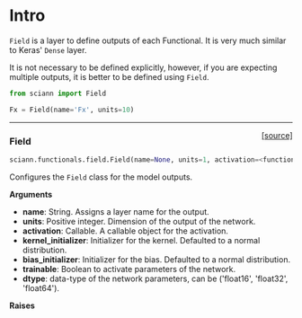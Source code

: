 # Intro

`Field` is a layer to define outputs of each Functional. It is very much similar to Keras' `Dense` layer. 

It is not necessary to be defined explicitly, however, if you are expecting multiple outputs, it is better to be defined using `Field`.  

```python
from sciann import Field

Fx = Field(name='Fx', units=10)
```

---

<span style="float:right;">[[source]](https://github.com/sciann/sciann/tree/master/sciann/functionals/field.py#L11)</span>
### Field

```python
sciann.functionals.field.Field(name=None, units=1, activation=<function linear at 0x131502f28>, kernel_initializer=<keras.initializers.VarianceScaling object at 0x13324c898>, bias_initializer=<keras.initializers.RandomUniform object at 0x13324cc18>, trainable=True, dtype=None)
```

Configures the `Field` class for the model outputs.

__Arguments__

- __name__: String.
    Assigns a layer name for the output.
- __units__: Positive integer.
    Dimension of the output of the network.
- __activation__: Callable.
    A callable object for the activation.
- __kernel_initializer__: Initializer for the kernel.
    Defaulted to a normal distribution.
- __bias_initializer__: Initializer for the bias.
    Defaulted to a normal distribution.
- __trainable__: Boolean to activate parameters of the network.
- __dtype__: data-type of the network parameters, can be
    ('float16', 'float32', 'float64').

__Raises__


    
